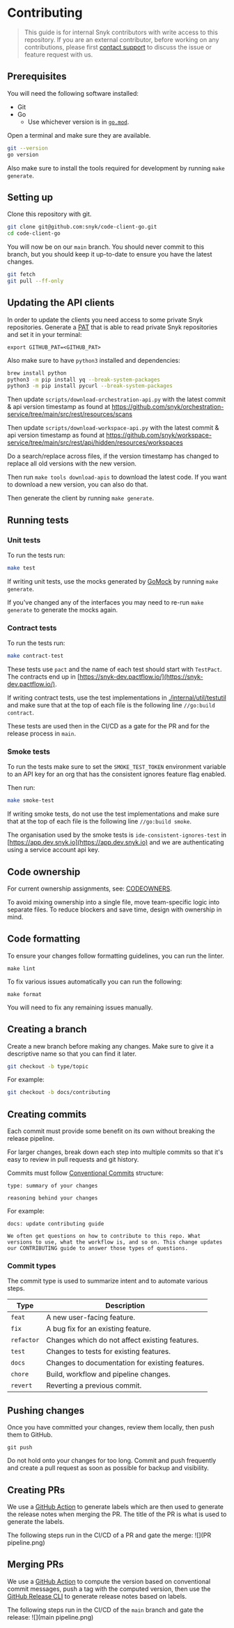 
# Contributing

> This guide is for internal Snyk contributors with write access to this repository. If you are an external contributor, before working on any contributions, please first [contact support](https://support.snyk.io) to discuss the issue or feature request with us.

## Prerequisites

You will need the following software installed:

- Git
- Go
    - Use whichever version is in [`go.mod`](./go.mod).

Open a terminal and make sure they are available.

```sh
git --version
go version
```

Also make sure to install the tools required for development by running `make generate`.

## Setting up

Clone this repository with git.

```sh
git clone git@github.com:snyk/code-client-go.git
cd code-client-go
```

You will now be on our `main` branch. You should never commit to this branch, but you should keep it up-to-date to ensure you have the latest changes.

```sh
git fetch
git pull --ff-only
```

## Updating the API clients

In order to update the clients you need access to some private Snyk repositories. Generate a [PAT](https://docs.github.com/en/authentication/keeping-your-account-and-data-secure/managing-your-personal-access-tokens) that is able to read private Snyk repositories and set it in your terminal:

```shell
export GITHUB_PAT=<GITHUB_PAT>
```

Also make sure to have `python3` installed and dependencies:
```sh
brew install python
python3 -m pip install yq --break-system-packages
python3 -m pip install pycurl --break-system-packages
```

Then update `scripts/download-orchestration-api.py` with the latest commit & api version timestamp as found at https://github.com/snyk/orchestration-service/tree/main/src/rest/resources/scans

Then update `scripts/download-workspace-api.py` with the latest commit & api version timestamp as found at https://github.com/snyk/workspace-service/tree/main/src/rest/api/hidden/resources/workspaces

Do a search/replace across files, if the version timestamp has changed to replace all old versions with the new version.

Then run `make tools download-apis` to download the latest code. If you want to download a new version, you can also do that.

Then generate the client by running `make generate`.

## Running tests

### Unit tests

To run the tests run:

```sh
make test
```

If writing unit tests, use the mocks generated by [GoMock](https://github.com/golang/mock) by running `make generate`. 

If you've changed any of the interfaces you may need to re-run `make generate` to generate the mocks again.

### Contract tests

To run the tests run:

```sh
make contract-test
```

These tests use `pact` and the name of each test should start with `TestPact`. The contracts end up in [https://snyk-dev.pactflow.io/](https://snyk-dev.pactflow.io/).

If writing contract tests, use the test implementations in [./internal/util/testutil](./internal/util/testutil) and
make sure that at the top of each file is the following line `//go:build contract`.

These tests are used then in the CI/CD as a gate for the PR and for the release process in `main`.

### Smoke tests

To run the tests make sure to set the `SMOKE_TEST_TOKEN` environment variable to an API key for an org that has the
consistent ignores feature flag enabled.

Then run:

```sh
make smoke-test
```

If writing smoke tests, do not use the test implementations and make sure that at the top of each file is the following line `//go:build smoke`.

The organisation used by the smoke tests is `ide-consistent-ignores-test` in [https://app.dev.snyk.io](https://app.dev.snyk.io) and we are authenticating using a service account api key.

## Code ownership

For current ownership assignments, see: [CODEOWNERS](./.github/CODEOWNERS).

To avoid mixing ownership into a single file, move team-specific logic into separate files. To reduce blockers and save time, design with ownership in mind.

## Code formatting

To ensure your changes follow formatting guidelines, you can run the linter.

```
make lint
```

To fix various issues automatically you can run the following:

```
make format
```

You will need to fix any remaining issues manually.

## Creating a branch

Create a new branch before making any changes. Make sure to give it a descriptive name so that you can find it later.

```sh
git checkout -b type/topic
```

For example:

```sh
git checkout -b docs/contributing
```

## Creating commits

Each commit must provide some benefit on its own without breaking the release pipeline.

For larger changes, break down each step into multiple commits so that it's easy to review in pull requests and git history.

Commits must follow [Conventional Commits](https://www.conventionalcommits.org/en/v1.0.0/) structure:

```
type: summary of your changes

reasoning behind your changes
```

For example:

```
docs: update contributing guide

We often get questions on how to contribute to this repo. What versions to use, what the workflow is, and so on. This change updates our CONTRIBUTING guide to answer those types of questions.
```

### Commit types

The commit type is used to summarize intent and to automate various steps.

| Type       | Description                                     |
| ---------- | ----------------------------------------------- |
| `feat`     | A new user-facing feature.                      |
| `fix`      | A bug fix for an existing feature.              |
| `refactor` | Changes which do not affect existing features.  |
| `test`     | Changes to tests for existing features.         |
| `docs`     | Changes to documentation for existing features. |
| `chore`    | Build, workflow and pipeline changes.           |
| `revert`   | Reverting a previous commit.                    |

## Pushing changes

Once you have committed your changes, review them locally, then push them to GitHub.

```
git push
```

Do not hold onto your changes for too long. Commit and push frequently and create a pull request as soon as possible for backup and visibility.

## Creating PRs

We use a [GitHub Action](https://github.com/marketplace/actions/conventional-release-labels) to generate labels which are then used to generate the release notes when merging the PR.
The title of the PR is what is used to generate the labels.

The following steps run in the CI/CD of a PR and gate the merge:
![](PR pipeline.png)

## Merging PRs

We use a [GitHub Action](https://github.com/marketplace/actions/semver-conventional-commits) to compute the version based on conventional commit messages, push a tag with the computed version, then use
the [GitHub Release CLI](https://cli.github.com/manual/gh_release_create) to generate release notes based on labels.

The following steps run in the CI/CD of the `main` branch and gate the release:
![](main pipeline.png)